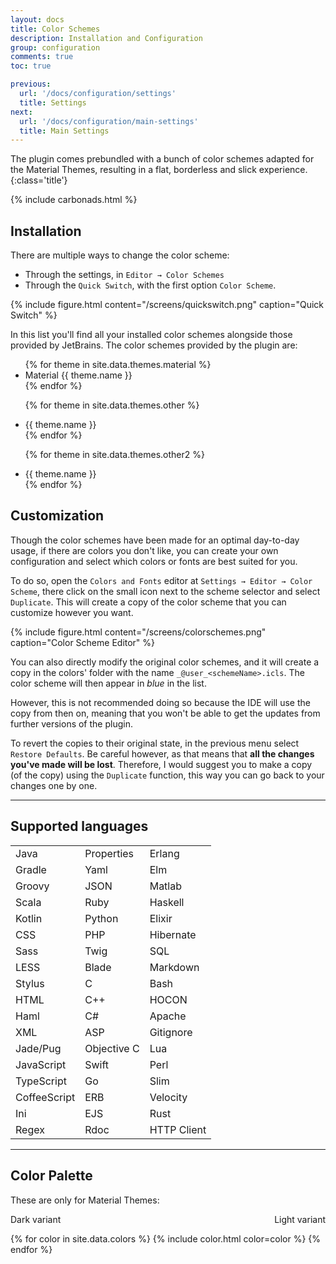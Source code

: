 ```yaml
---
layout: docs
title: Color Schemes
description: Installation and Configuration
group: configuration
comments: true
toc: true

previous:
  url: '/docs/configuration/settings'
  title: Settings
next:
  url: '/docs/configuration/main-settings'
  title: Main Settings
---
```


The plugin comes prebundled with a bunch of color schemes adapted for the Material Themes, resulting in a flat,
borderless and slick experience.
{:class='title'}

{% include carbonads.html %}

## Installation

There are multiple ways to change the color scheme:
- Through the settings, in `Editor → Color Schemes`
- Through the `Quick Switch`, with the first option `Color Scheme`.

{% include figure.html content="/screens/quickswitch.png" caption="Quick Switch" %}

In this list you'll find all your installed color schemes alongside those provided by JetBrains. The color schemes
provided by the plugin are:

<ul>
{% for theme in site.data.themes.material %}
    <li>Material {{ theme.name }}</li>
{% endfor %}

{% for theme in site.data.themes.other %}
    <li>{{ theme.name }}</li>
{% endfor %}

{% for theme in site.data.themes.other2 %}
    <li>{{ theme.name }}</li>
{% endfor %}
</ul>

## Customization

Though the color schemes have been made for an optimal day-to-day usage, if there are colors you don't like, you can
create your own configuration and select which colors or fonts are best suited for you.

To do so, open the `Colors and Fonts` editor at `Settings → Editor → Color Scheme`, there click on the small icon next
to the scheme selector and select `Duplicate`. This will create a copy of the color scheme that you can customize however
you want.

{% include figure.html content="/screens/colorschemes.png" caption="Color Scheme Editor" %}

You can also directly modify the original color schemes, and it will create a copy in the colors' folder with the name
`_@user_<schemeName>.icls`. The color scheme will then appear in *blue* in the list.

However, this is not recommended doing so because the IDE will use the copy from then on, meaning that you won't be able
to get the updates from further versions of the plugin.

To revert the copies to their original state, in the previous menu select `Restore Defaults`. Be careful
however, as that means that __all the changes you've made will be lost__. Therefore, I would suggest you to make a copy
(of the copy) using the `Duplicate` function, this way you can go back to your changes one by one.

----------
## Supported languages

|              |             |             |
|:-------------|:------------|:------------|
| Java         | Properties  | Erlang      |
| Gradle       | Yaml        | Elm         |
| Groovy       | JSON        | Matlab      |
| Scala        | Ruby        | Haskell     |
| Kotlin       | Python      | Elixir      |
| CSS          | PHP         | Hibernate   |
| Sass         | Twig        | SQL         |
| LESS         | Blade       | Markdown    |
| Stylus       | C           | Bash        |
| HTML         | C++         | HOCON       |
| Haml         | C#          | Apache      |
| XML          | ASP         | Gitignore   |
| Jade/Pug     | Objective C | Lua         |
| JavaScript   | Swift       | Perl        |
| TypeScript   | Go          | Slim        |
| CoffeeScript | ERB         | Velocity    |
| Ini          | EJS         | Rust        |
| Regex        | Rdoc        | HTTP Client |

----------
## Color Palette

These are only for Material Themes:

<span style="float:none">Dark variant</span>
<span style="float:right">Light variant</span>

{% for color in site.data.colors %}
{% include color.html color=color %}
{% endfor %}
